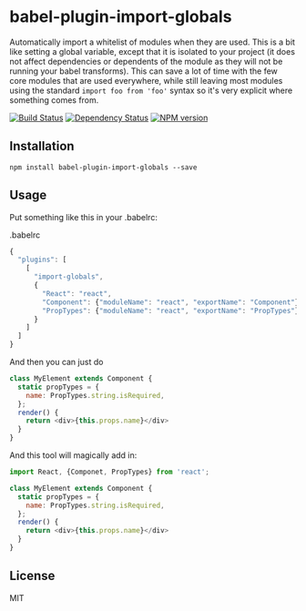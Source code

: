 # babel-plugin-import-globals

Automatically import a whitelist of modules when they are used.  This is a bit like setting a global variable, except
that it is isolated to your project (it does not affect dependencies or dependents of the module as they will not be
running your babel transforms).  This can save a lot of time with the few core modules that are used everywhere, while
still leaving most modules using the standard `import foo from 'foo'` syntax so it's very explicit where something comes
from.

[![Build Status](https://img.shields.io/travis/mopedjs/babel-plugin-import-globals/master.svg)](https://travis-ci.org/mopedjs/babel-plugin-import-globals)
[![Dependency Status](https://img.shields.io/david/mopedjs/babel-plugin-import-globals/master.svg)](http://david-dm.org/mopedjs/babel-plugin-import-globals)
[![NPM version](https://img.shields.io/npm/v/babel-plugin-import-globals.svg)](https://www.npmjs.org/package/babel-plugin-import-globals)

## Installation

```
npm install babel-plugin-import-globals --save
```

## Usage

Put something like this in your .babelrc:


.babelrc
```js
{
  "plugins": [
    [
      "import-globals",
      {
        "React": "react",
        "Component": {"moduleName": "react", "exportName": "Component"},
        "PropTypes": {"moduleName": "react", "exportName": "PropTypes"}
      }
    ]
  ]
}
```

And then you can just do

```js
class MyElement extends Component {
  static propTypes = {
    name: PropTypes.string.isRequired,
  };
  render() {
    return <div>{this.props.name}</div>
  }
}
```

And this tool will magically add in:

```js
import React, {Componet, PropTypes} from 'react';

class MyElement extends Component {
  static propTypes = {
    name: PropTypes.string.isRequired,
  };
  render() {
    return <div>{this.props.name}</div>
  }
}
```

## License

MIT
